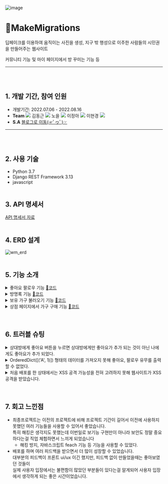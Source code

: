 ![image](https://user-images.githubusercontent.com/71905164/182584327-171cf850-0bd8-4d62-bdec-1ba090eb9b71.png)
# 🚀MakeMigrations
딥페이크를 이용하여 움직이는 사진을 생성, 지구 밖 행성으로 이주한 사람들의 시민권을 만들어주는 웹사이트

커뮤니티 기능 및 마이 페이지에서 방 꾸미는 기능 등
***
<br><br/>


## 1. 개발 기간, 참여 인원
* 개발기간: 2022.07.06 - 2022.08.16
* **Team** <a href="https://github.com/cmjcum"><img src="https://img.shields.io/badge/Github-000000?style=flat-square&logo=github&logoColor=white"/></a>
김동근 <a href="https://github.com/yinmsk"><img src="https://img.shields.io/badge/Github-000000?style=flat-square&logo=github&logoColor=white"/></a>
노을 <a href="https://github.com/minkkky"><img src="https://img.shields.io/badge/Github-000000?style=flat-square&logo=github&logoColor=white"/></a>
이정아 <a href="https://github.com/zeonga1102"><img src="https://img.shields.io/badge/Github-000000?style=flat-square&logo=github&logoColor=white"/></a>
이현경 <a href="https://github.com/LULULALA2"><img src="https://img.shields.io/badge/Github-000000?style=flat-square&logo=github&logoColor=white"/></a>
* **S.A** <a href="https://cold-charcoal.tistory.com/118">블로그로 이동(☞ﾟヮﾟ)☞</a>
***
<br><br/>


## 2. 사용 기술
* Python 3.7
* Django REST Framework 3.13
* javascript
<br><br/>


## 3. API 명세서
<a href="https://typingmylife.notion.site/MakeMigrations-API-88de2c1a1ccd457c9059c8b55ee3dc70">API 명세서 자료</a>
<br><br/>


## 4. ERD 설계
![wm_erd](https://user-images.githubusercontent.com/104487608/186808469-be6b3f37-376e-4249-ada7-be28f86a7eff.png)
<br><br/>


## 5. 기능 소개
<details>
  <summary>좋아요 팔로우 기능 <a href="https://github.com/yinmsk/WM_back/blob/6a362ffd597ea4796884e87a10c9ccb6c34e6a35/myroom/views.py#L87">📄코드</a></summary>
  <div markdown="1">
 
![좋아요](https://user-images.githubusercontent.com/104487608/188048493-aa99b0ab-1343-4b11-a48b-5d1924e9faf2.png)
* 좋아요 팔로우를 한 사람을 구분하기 위해 boolean 을 사용하였습니다.</a>
  </div>
</details>

<details>
  <summary>방명록 기능 <a href="https://github.com/yinmsk/WM_back/blob/db4aa5df5a123046a8a3b7d58ac0d7143cb14ac9/myroom/views.py#L53">📄코드</a></summary>
  <div markdown="1">
 
![방명록](https://user-images.githubusercontent.com/104487608/188050467-f77909d7-3144-46d6-bd97-d8538a5a7dce.png)
* 방명록 작성, 조회, 삭제가 가능하다.
  </div>
</details>

<details>
  <summary>보유 가구 불러오기 기능 <a href="https://github.com/cmjcum/WM_back/blob/master/myroom/views.py#L119">📄코드</a></summary>
  <div markdown="1">
 
![가구 조회](https://user-images.githubusercontent.com/104487608/188050146-81259de4-be87-428d-a462-b7f2084c9c77.png)
* 유저는 상점을 통해 구매한 가구만을 이용해 방을 꾸밀 수 있습니다. 
  </div>
</details>

<details>
  <summary>상점 페이지에서 가구 구매 기능 <a href="https://github.com/cmjcum/WM_back/blob/master/myroom/views.py#L161">📄코드</a></summary>
  <div markdown="1">
 
![가구 구매](https://user-images.githubusercontent.com/104487608/188049573-c76bbc0b-4644-4ab9-9287-af684d2e2936.png)
* 선택한 가구를 유저 보유 가구에 추가하고 보유 코인을 차감합니다. 만약 보유 코인이 구매하려는 가구의 가격보다 적다면 구매할 수 없습니다. 
  </div>
</details>
<br><br/>


## 6. 트러블 슈팅
<details>
  <summary>상대방에게 좋아요 버튼을 누르면 상대방에게만 좋아요가 추가 되는 것이 아닌 나에게도 좋아요가 추가 되었다.</summary>
  <div markdown="1">
 
![simitical](https://user-images.githubusercontent.com/104487608/188049841-c90880bc-f149-45af-b7ab-900f0b3b5e26.png)
* symmetrical=False 로 바꾸어 주어 양쪽이 아닌 한쪽의 사람만 추가 될 수 있도록 하였다. <br>
[📄코드](https://github.com/yinmsk/WM_back/blob/6a362ffd597ea4796884e87a10c9ccb6c34e6a35/user/models.py#L39)
  </div>
</details>

<details>
  <summary>OrderedDict([('A', 1)]) 형태의 데이터를 가져오지 못해 좋아요, 팔로우 유무를 출력할 수 없었다.</summary>
  <div markdown="1">
 
* 반복문을 리스트 형태로 저장해주는 리스트 컴프리헨션을 사용해 데이터를 가져올 수 있었다. <br>
[📄코드](https://github.com/yinmsk/WM_back/blob/6a362ffd597ea4796884e87a10c9ccb6c34e6a35/myroom/views.py#L33)
  </div>
</details>

<details>
  <summary>처음 배포를 한 상태에서는 XSS 공격 가능성을 전혀 고려하지 못해 웹사이트가 XSS 공격을 받았습니다.</summary>
  <div markdown="1">
 
* 사용자가 조회할 수 있는 텍스트들을 저장할 때 부등호 기호(<, >)를 전부 html 특수문자 코드로(&lt;, &gt;) 바꾸어 저장했습니다.
* Seralizer를 통해 저장할 때 validator를 커스텀 해 replace 함수로 문자열을 바꿔주었습니다. <br>
[📄코드](https://github.com/yinmsk/WM_back/blob/95aa8105cdb965d4f195934fac5bab6d305545d4/myroom/seriailzers.py#L125)
  </div>
</details>
<br><br/>


## 7. 회고 느낀점
* 최종프로젝트는 이전의 프로젝트에 비해 프로젝트 기간이 길어서 이전에 사용하지 못했던 여러 기능들을 사용할 수 있어서 좋았습니다. <br>
  특히 해킹은 생각지도 못했는데 이번일로 보기능 구현만이 아니라 보안도 정말 중요하다는걸 직업 체험하면서 느끼게 되었습니다
  * 해킹 방지, 자바스크립트 feach 기능 등 기능을 사용할 수 있었다.
* 배포를 하며 여러 피드백을 받으면서 더 많이 성장할 수 있었습니다. <br>
  대부분의 피드백이 프론트 ui/ux 이긴 했지만, 피드백 없이 만들었을때는 좋아보였던 것들이 <br>
  실제 사용자 입장에서는 불편함이 많았던 부분들이 있다는걸 알게되어 사용자 입장에서 생각하게 되는 좋은 시간이었습니다.
  

